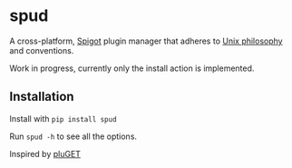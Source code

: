 # spud
A cross-platform, [Spigot](https://www.spigotmc.org/) plugin manager that adheres to
[Unix philosophy](https://en.wikipedia.org/wiki/Unix_philosophy) and conventions.


Work in progress, currently only the install action is implemented.


## Installation
Install with `pip install spud`

Run `spud -h` to see all the options.

Inspired by [pluGET](https://github.com/Neocky/pluGET)
